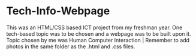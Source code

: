 # Tech-Info-Webpage
This was an HTML/CSS based ICT project from my freshman year. One tech-based topic was to be chosen and a webpage was to be built upon it. Topic chosen by me was Human Computer Interaction | Remember to add photos in the same folder as the .html and .css files.
